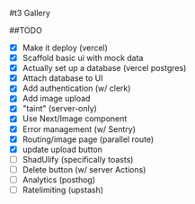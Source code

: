 #t3 Gallery

##TODO

- [x] Make it deploy (vercel)
- [x] Scaffold basic ui with mock data
- [x] Actually set up a database (vercel postgres)
- [x] Attach database to UI
- [x] Add authentication (w/ clerk)
- [x] Add image upload
- [x] "taint" (server-only)
- [x] Use Next/Image component
- [x] Error management (w/ Sentry)
- [x] Routing/image page (parallel route)
- [x] update upload button
- [ ] ShadUlify (specifically toasts)
- [ ] Delete button (w/ server Actions)
- [ ] Analytics (posthog)
- [ ] Ratelimiting (upstash)
